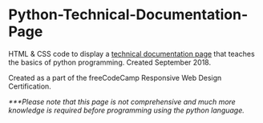 # Python-Technical-Documentation-Page
HTML &amp; CSS code to display a <a href="https://codepen.io/2019ajayaraman/full/VBoLaL/">technical documentation page</a> that teaches the basics of python programming. Created September 2018.

Created as a part of the freeCodeCamp Responsive Web Design Certification.

<em>***Please note that this page is not comprehensive and much more knowledge is required before programming using the python language.</em>
